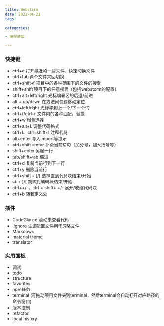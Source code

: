 ```yaml
---
title: Webstorm
date: 2022-08-21
tags: 

categories:

- 编程基础

---
```


### 快捷键

- ctrl+e 打开最近的一些文件，快速切换文件
- ctrl+tab 两个文件来回切换
- ctrl+shift+f 项目中的各种范围下的文件的搜索
- shift+shift 项目下的任意搜索（包括webstorm的配置）
- ctrl+alt+left/right 光标编辑区的后退/前进
- alt + up/down 在方法间快速移动定位
- ctrl+left/right 光标移到上一个/下一个词
- ctrl+f/ctrl+r 文件内的各种匹配，替换
- ctrl+w 增量选择
- ctrl+alt+L 调整代码格式
- ctrl+l、ctrl+shift+l 注释代码
- alt+enter 导入import等提示
- ctrl+shift+enter 补全当前语句（加分号，加大括号等）
- shift+enter 另起一行
- tab/shift+tab 缩进
- ctrl+d 复制当前行到下一行
- ctrl+y 删除当前行
- ctrl+shift + ]/[ 选择直到代码块结束/开始
- ctr+ ]/[ 跳转到编码块结束/开始
- ctrl++/-、ctrl + shift+ +/- 展开/收缩代码块
- ctrl+b 转到定义处

### 插件

- CodeGlance 滚动来查看代码
- .ignore 生成配置文件用于忽略文件
- Markdown
- material theme
- translator

### 实用面板

- 调试
- todo
- structure
- favorites
- npm任务
- terminal (可拖动项目文件夹到terminal，然后terminal会自动打开对应路径的命令窗口)
- 版本控制
- refactor
- local history

